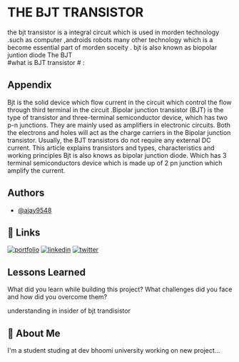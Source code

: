 
# THE BJT TRANSISTOR 

the bjt transistor  is a integral circuit which is used in morden technology .such as computer ,androids robots many other technology which is a become essential part of morden soceity .
bjt is also known as biopolar juntion diode 
     The BJT                                                                      
#what is BJT transistor # : 



## Appendix


Bjt is the solid  device which flow current   in the circuit which control  the flow through third terminal  in the circuit  .Bipolar junction transistor (BJT) is the type of transistor and three-terminal semiconductor device, which has two p-n junctions. They are mainly used as amplifiers in electronic circuits. Both the electrons and holes will act as the charge carriers in the Bipolar junction transistor. Usually, the BJT transistors do not require any external DC current. This article explains transistors and types, characteristics and working principles Bjt is also knows as bipolar junction diode. Which has 3 terminal semiconductors device which is made up of 2 pn junction which amplify the current. 


## Authors

- [@ajay9548](https://www.github.com/octokatherine)


## 🔗 Links
[![portfolio](https://img.shields.io/badge/my_portfolio-000?style=for-the-badge&logo=ko-fi&logoColor=white)](https://ajaynegi@123.com/)
[![linkedin](https://img.shields.io/badge/linkedin-0A66C2?style=for-the-badge&logo=linkedin&logoColor=white)](https://www.linkedin.com/)
[![twitter](https://img.shields.io/badge/twitter-1DA1F2?style=for-the-badge&logo=twitter&logoColor=white)](https://twitter.com/)


## Lessons Learned

What did you learn while building this project? What challenges did you face and how did you overcome them?

understanding in insider of bjt trandisistor
## 🚀 About Me
I'm a student studing at dev bhoomi university working on new project...

